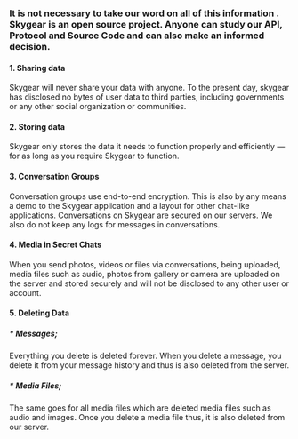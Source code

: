 ### It is not necessary to take our word on all of this information . Skygear is an open source project. Anyone can study our API, Protocol and Source Code and can also make an informed decision.
#### 1. Sharing data
Skygear will never share your data with anyone. To the present day, skygear has disclosed no bytes of user data to third parties, including governments or any other social organization or communities.
#### 2. Storing data
Skygear only stores the data it needs to function properly and efficiently — for as long as you require Skygear to function.
#### 3. Conversation Groups
Conversation groups use end-to-end encryption. This is also by any means a demo to the Skygear application and a layout for other chat-like applications. Conversations on Skygear are secured on our servers. We also do not keep any logs for messages in conversations. 
#### 4. Media in Secret Chats
When you send photos, videos or files via conversations, being uploaded, media files such as audio, photos from gallery or camera are uploaded on the server and stored securely and will not be disclosed to any other user or account. 
#### 5. Deleting Data
##### * Messages;
Everything you delete is deleted forever. 
When you delete a message, you delete it from your message history and thus is also deleted from the server. 
##### * Media Files; 
The same goes for all media files which are deleted media files such as audio and images. Once you delete a media file thus, it is also deleted from our server. 

